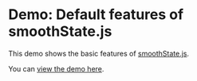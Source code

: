 # Demo: Default features of smoothState.js

This demo shows the basic features of [smoothState.js](https://github.com/miguel-perez/smoothState.js).

You can [view the demo here](https://rawgit.com/miguel-perez/smoothState.js/master/demos/barebones/index.html).